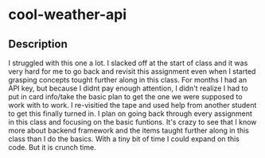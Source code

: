 # cool-weather-api

## Description

I struggled with this one a lot. I slacked off at the start of class and it was very hard for me to go back and revisit this assignment even when I started grasping concepts tought further along in this class. For months I had an API key, but because I didnt pay enough attention, I didn't realize I had to put in card info/take the basic plan to get the one we were supposed to work with to work. I re-visitied the tape and used help from another student to get this finally turned in. I plan on going back through every assignment in this class and focusing on the basic funtions. It's crazy to see that I know more about backend framework and the items taught further along in this class than I do the basics. With a tiny bit of time I could expand on this code. But it is crunch time.



